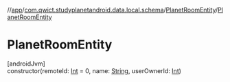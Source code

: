 //[app](../../../index.md)/[com.qwict.studyplanetandroid.data.local.schema](../index.md)/[PlanetRoomEntity](index.md)/[PlanetRoomEntity](-planet-room-entity.md)

# PlanetRoomEntity

[androidJvm]\
constructor(remoteId: [Int](https://kotlinlang.org/api/latest/jvm/stdlib/kotlin/-int/index.html) = 0, name: [String](https://kotlinlang.org/api/latest/jvm/stdlib/kotlin/-string/index.html), userOwnerId: [Int](https://kotlinlang.org/api/latest/jvm/stdlib/kotlin/-int/index.html))
